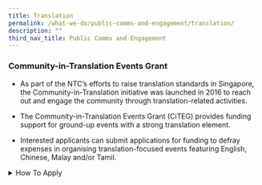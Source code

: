 ```yaml
---
title: Translation
permalink: /what-we-do/public-comms-and-engagement/translation/
description: ""
third_nav_title: Public Comms and Engagement
---
```

### Community-in-Translation Events Grant

* As part of the NTC’s efforts to raise translation standards in Singapore, the Community-in-Translation initiative was launched in 2016 to reach out and engage the community through translation-related activities.

* The Community-in-Translation Events Grant (CiTEG) provides funding support for ground-up events with a strong translation element.&nbsp;

* Interested applicants can submit applications for funding to defray expenses in organising translation-focused events featuring English, Chinese, Malay and/or Tamil.

<style>  
  /\* Styling for the accordion container \*/  
  details {  
    border: 1px solid #ccc;  
    background-color: #f9f9f9;  
    border-radius: 4px;  
    padding: 10px;  
    margin-bottom: 10px;  
  }  
  
  /\* Styling for the accordion header \*/  
  summary {  
    font-weight: bold;  
    cursor: pointer;  
  }  
</style>  
  
<details>  
&nbsp; <summary>How To Apply</summary>  


Each applicant can submit only&nbsp;one&nbsp;application per cycle. Late submissions will not be entertained.&nbsp;

Applicants may send the completed&nbsp;[Application Form](https://www.mci.gov.sg/-/media/MciCorp/Doc/Community-in-Translation-Events-Grant---CiTEG/2023/CiTEG-Application-Form-(Updated-30-Apr-2021).ashx), together with all relevant supporting documents via the submission form at&nbsp;[https://go.gov.sg/citeg-submit](https://go.gov.sg/citeg-submit).

  
Applicants can expect to be notified of their application outcome within two months of application submission. For more information, please refer to: 
</details>